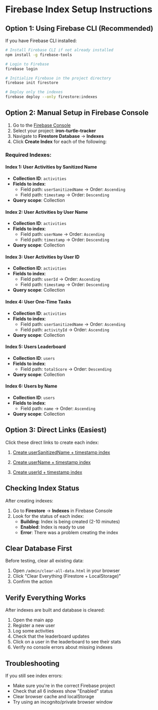 # Firebase Index Setup Instructions

## Option 1: Using Firebase CLI (Recommended)

If you have Firebase CLI installed:

```bash
# Install Firebase CLI if not already installed
npm install -g firebase-tools

# Login to Firebase
firebase login

# Initialize Firebase in the project directory
firebase init firestore

# Deploy only the indexes
firebase deploy --only firestore:indexes
```

## Option 2: Manual Setup in Firebase Console

1. Go to the [Firebase Console](https://console.firebase.google.com)
2. Select your project: **iron-turtle-tracker**
3. Navigate to **Firestore Database** → **Indexes**
4. Click **Create Index** for each of the following:

### Required Indexes:

#### Index 1: User Activities by Sanitized Name
- **Collection ID**: `activities`
- **Fields to index**:
  - Field path: `userSanitizedName` → Order: `Ascending`
  - Field path: `timestamp` → Order: `Descending`
- **Query scope**: Collection

#### Index 2: User Activities by User Name
- **Collection ID**: `activities`
- **Fields to index**:
  - Field path: `userName` → Order: `Ascending`
  - Field path: `timestamp` → Order: `Descending`
- **Query scope**: Collection

#### Index 3: User Activities by User ID
- **Collection ID**: `activities`
- **Fields to index**:
  - Field path: `userId` → Order: `Ascending`
  - Field path: `timestamp` → Order: `Descending`
- **Query scope**: Collection

#### Index 4: User One-Time Tasks
- **Collection ID**: `activities`
- **Fields to index**:
  - Field path: `userSanitizedName` → Order: `Ascending`
  - Field path: `activityId` → Order: `Ascending`
- **Query scope**: Collection

#### Index 5: Users Leaderboard
- **Collection ID**: `users`
- **Fields to index**:
  - Field path: `totalScore` → Order: `Descending`
- **Query scope**: Collection

#### Index 6: Users by Name
- **Collection ID**: `users`
- **Fields to index**:
  - Field path: `name` → Order: `Ascending`
- **Query scope**: Collection

## Option 3: Direct Links (Easiest)

Click these direct links to create each index:

1. [Create userSanitizedName + timestamp index](https://console.firebase.google.com/project/iron-turtle-tracker/firestore/indexes?create_composite=ClBwcm9qZWN0cy9pcm9uLXR1cnRsZS10cmFja2VyL2RhdGFiYXNlcy8oZGVmYXVsdCkvY29sbGVjdGlvbkdyb3Vwcy9hY3Rpdml0aWVzL2luZGV4ZXMvXxABGhIKDnVzZXJTYW5pdGl6ZWROYW1lEAEaDAoIdGltZXN0YW1wEAIaDAoIX19uYW1lX18QAg)

2. [Create userName + timestamp index](https://console.firebase.google.com/project/iron-turtle-tracker/firestore/indexes?create_composite=ClBwcm9qZWN0cy9pcm9uLXR1cnRsZS10cmFja2VyL2RhdGFiYXNlcy8oZGVmYXVsdCkvY29sbGVjdGlvbkdyb3Vwcy9hY3Rpdml0aWVzL2luZGV4ZXMvXxABGgwKCHVzZXJOYW1lEAEaDAoIdGltZXN0YW1wEAIaDAoIX19uYW1lX18QAg)

3. [Create userId + timestamp index](https://console.firebase.google.com/project/iron-turtle-tracker/firestore/indexes?create_composite=ClBwcm9qZWN0cy9pcm9uLXR1cnRsZS10cmFja2VyL2RhdGFiYXNlcy8oZGVmYXVsdCkvY29sbGVjdGlvbkdyb3Vwcy9hY3Rpdml0aWVzL2luZGV4ZXMvXxABGgoKBnVzZXJJZBABGgwKCHRpbWVzdGFtcBAQGgwKCF9fbmFtZV9fEAI)

## Checking Index Status

After creating indexes:
1. Go to **Firestore** → **Indexes** in Firebase Console
2. Look for the status of each index:
   - **Building**: Index is being created (2-10 minutes)
   - **Enabled**: Index is ready to use
   - **Error**: There was a problem creating the index

## Clear Database First

Before testing, clear all existing data:
1. Open `/admin/clear-all-data.html` in your browser
2. Click "Clear Everything (Firestore + LocalStorage)"
3. Confirm the action

## Verify Everything Works

After indexes are built and database is cleared:
1. Open the main app
2. Register a new user
3. Log some activities
4. Check that the leaderboard updates
5. Click on a user in the leaderboard to see their stats
6. Verify no console errors about missing indexes

## Troubleshooting

If you still see index errors:
- Make sure you're in the correct Firebase project
- Check that all 6 indexes show "Enabled" status
- Clear browser cache and localStorage
- Try using an incognito/private browser window